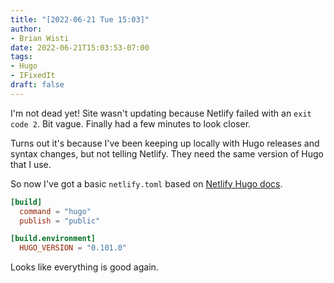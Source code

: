 ```yaml
---
title: "[2022-06-21 Tue 15:03]"
author:
- Brian Wisti
date: 2022-06-21T15:03:53-07:00
tags:
- Hugo
- IFixedIt
draft: false
---
```


I'm not dead yet! Site wasn't updating because Netlify failed with an `exit
code 2`. Bit vague. Finally had a few minutes to look closer.

Turns out it's because I've been keeping up locally with Hugo releases and
syntax changes, but not telling Netlify. They need the same version of Hugo
that I use.

So now I've got a basic `netlify.toml` based on [Netlify Hugo
docs][netlify-hugo].

[netlify-hugo]: https://docs.netlify.com/integrations/frameworks/hugo/

```toml
[build]
  command = "hugo"
  publish = "public"

[build.environment]
  HUGO_VERSION = "0.101.0"
```

Looks like everything is good again.
